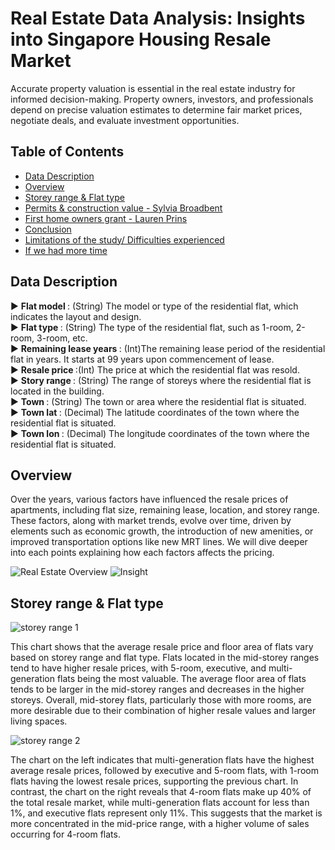 # Real Estate Data Analysis: Insights into Singapore Housing Resale Market

Accurate property valuation is essential in the real estate industry for informed decision-making. Property owners, investors, and professionals depend on precise valuation estimates to determine fair market prices, negotiate deals, and evaluate investment opportunities.

## Table of Contents
- [Data Description](#Data-Description)
- [Overview](#Overview)
- [Storey range & Flat type](#Storey-range)
- [Permits & construction value - Sylvia Broadbent](#Permits_construction)
- [First home owners grant - Lauren Prins](#First_home)
- [Conclusion](#Conclusion)
- [Limitations of the study/ Difficulties experienced](#Limitations)
- [If we had more time](#more_time)

## Data Description <a name = "Data-Description"></a>
► <b>Flat model </b>: (String) The model or type of the residential flat, which indicates the layout and design. <br>
► <b>Flat type </b>: (String) The type of the residential flat, such as 1-room, 2-room, 3-room, etc. <br>
► <b>Remaining lease years </b>: (Int)The remaining lease period of the residential flat in years. It starts at 99 years upon commencement of lease. <br>
► <b>Resale price  </b>:(Int) The price at which the residential flat was resold. <br>
► <b>Story range </b>: (String) The range of storeys where the residential flat is located in the building. <br>
► <b>Town </b>: (String) The town or area where the residential flat is situated. <br>
► <b>Town lat </b>: (Decimal) The latitude coordinates of the town where the residential flat is situated. <br>
► <b>Town lon </b>: (Decimal) The longitude coordinates of the town where the residential flat is situated. <br>

## Overview <a name = "Overview"></a>

Over the years, various factors have influenced the resale prices of apartments, including flat size, remaining lease, location, and storey range. These factors, along with market trends, evolve over time, driven by elements such as economic growth, the introduction of new amenities, or improved transportation options like new MRT lines. We will dive deeper into each points explaining how each factors affects the pricing.


![Real Estate Overview](https://github.com/user-attachments/assets/28b06b60-dfe9-4b02-8f33-add59b4b2029)
![Insight](https://github.com/user-attachments/assets/3dc2b6ac-17cb-4117-9681-ec235e7beac0)



## Storey range & Flat type <a name = "Storey-range"></a>

![storey range 1](https://github.com/user-attachments/assets/d5d8f88e-56af-491a-9ef7-3220b20ba80d)

This chart shows that the average resale price and floor area of flats vary based on storey range and flat type. Flats located in the mid-storey ranges tend to have higher resale prices, with 5-room, executive, and multi-generation flats being the most valuable. The average floor area of flats tends to be larger in the mid-storey ranges and decreases in the higher storeys. Overall, mid-storey flats, particularly those with more rooms, are more desirable due to their combination of higher resale values and larger living spaces.

![storey range 2](https://github.com/user-attachments/assets/93ceb1e9-b407-4a03-963f-b8dcaab90015)

The chart on the left indicates that multi-generation flats have the highest average resale prices, followed by executive and 5-room flats, with 1-room flats having the lowest resale prices, supporting the previous chart. In contrast, the chart on the right reveals that 4-room flats make up 40% of the total resale market, while multi-generation flats account for less than 1%, and executive flats represent only 11%. This suggests that the market is more concentrated in the mid-price range, with a higher volume of sales occurring for 4-room flats.


